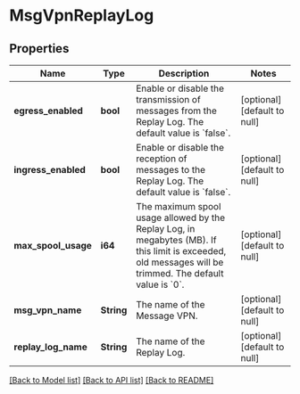 # MsgVpnReplayLog

## Properties
Name | Type | Description | Notes
------------ | ------------- | ------------- | -------------
**egress_enabled** | **bool** | Enable or disable the transmission of messages from the Replay Log. The default value is &#x60;false&#x60;. | [optional] [default to null]
**ingress_enabled** | **bool** | Enable or disable the reception of messages to the Replay Log. The default value is &#x60;false&#x60;. | [optional] [default to null]
**max_spool_usage** | **i64** | The maximum spool usage allowed by the Replay Log, in megabytes (MB). If this limit is exceeded, old messages will be trimmed. The default value is &#x60;0&#x60;. | [optional] [default to null]
**msg_vpn_name** | **String** | The name of the Message VPN. | [optional] [default to null]
**replay_log_name** | **String** | The name of the Replay Log. | [optional] [default to null]

[[Back to Model list]](../README.md#documentation-for-models) [[Back to API list]](../README.md#documentation-for-api-endpoints) [[Back to README]](../README.md)


